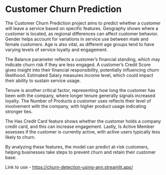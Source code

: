 # Customer Churn Prediction

The Customer Churn Prediction project aims to predict whether a customer will leave a service based on specific features. Geography shows where a customer is located, as regional differences can affect customer behavior. Gender helps account for variations in service use between male and female customers. Age is also vital, as different age groups tend to have varying levels of service loyalty and engagement. <br>

The Balance parameter reflects a customer’s financial standing, which may indicate churn risk if they are less engaged. A customer’s Credit Score gives insight into their financial responsibility, potentially influencing churn likelihood. Estimated Salary measures income level, which could impact their ability to sustain service usage. <br>

Tenure is another critical factor, representing how long the customer has been with the company, where longer tenure generally signals increased loyalty. The Number of Products a customer uses reflects their level of involvement with the company, with higher product usage indicating stronger ties. <br>

The Has Credit Card feature shows whether the customer holds a company credit card, and this can increase engagement. Lastly, Is Active Member assesses if the customer is currently active, with active users typically less likely to churn. <br>

By analyzing these features, the model can predict at-risk customers, helping businesses take steps to prevent churn and retain their customer base. <br>

Link to use - https://churn-detection-using-ann.streamlit.app/
